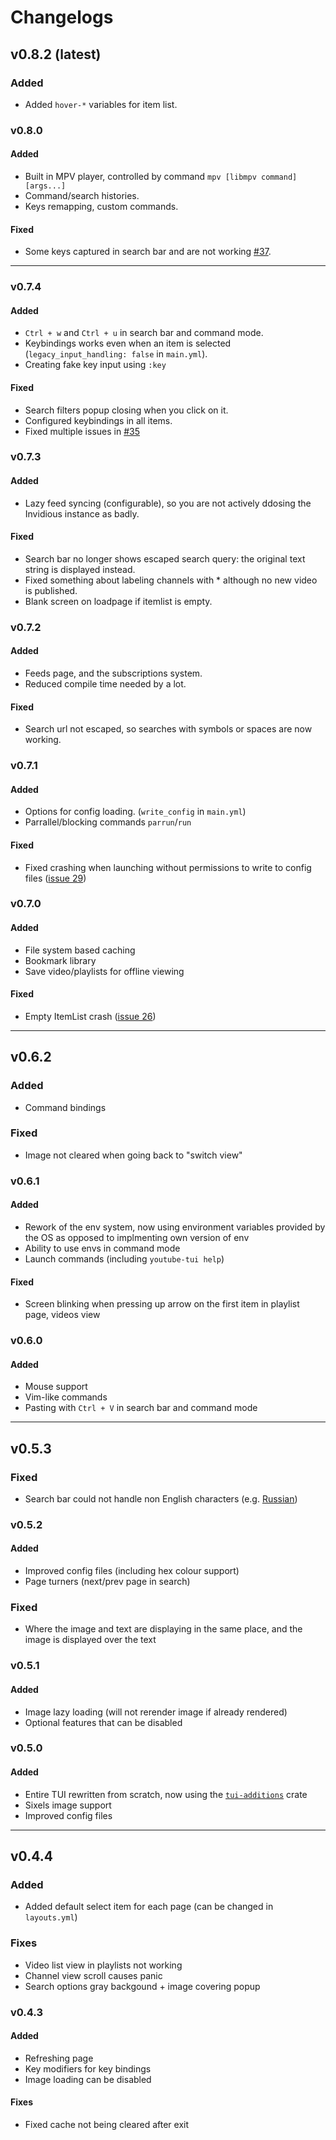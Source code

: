 # Changelogs

## v0.8.2 (latest)

### Added

- Added `hover-*` variables for item list.

### v0.8.0

#### Added

- Built in MPV player, controlled by command `mpv [libmpv command] [args...]`
- Command/search histories.
- Keys remapping, custom commands.

#### Fixed

- Some keys captured in search bar and are not working [#37](https://github.com/Siriusmart/youtube-tui/issues/37).

---

### v0.7.4

#### Added

- `Ctrl + w` and `Ctrl + u` in search bar and command mode.
- Keybindings works even when an item is selected (`legacy_input_handling: false` in `main.yml`).
- Creating fake key input using `:key`

#### Fixed

- Search filters popup closing when you click on it.
- Configured keybindings in all items.
- Fixed multiple issues in [#35](https://github.com/Siriusmart/youtube-tui/issues/35)

### v0.7.3
 
#### Added
 
- Lazy feed syncing (configurable), so you are not actively ddosing the Invidious instance as badly.
 
#### Fixed
 
- Search bar no longer shows escaped search query: the original text string is displayed instead.
- Fixed something about labeling channels with * although no new video is published.
- Blank screen on loadpage if itemlist is empty.

### v0.7.2

#### Added

- Feeds page, and the subscriptions system.
- Reduced compile time needed by a lot.

#### Fixed

- Search url not escaped, so searches with symbols or spaces are now working.

### v0.7.1

#### Added

- Options for config loading. (`write_config` in `main.yml`)
- Parrallel/blocking commands `parrun`/`run`

#### Fixed

- Fixed crashing when launching without permissions to write to config files (<a href="https://github.com/Siriusmart/youtube-tui/issues/29" target=_blank>issue 29</a>)

### v0.7.0

#### Added

- File system based caching
- Bookmark library
- Save video/playlists for offline viewing

#### Fixed

- Empty ItemList crash (<a href="https://github.com/Siriusmart/youtube-tui/issues/26" target=_blank>issue 26</a>)

---

## v0.6.2

### Added

- Command bindings

### Fixed

- Image not cleared when going back to "switch view"

### v0.6.1

#### Added

- Rework of the env system, now using environment variables provided by the OS as opposed to implmenting own version of env
- Ability to use envs in command mode
- Launch commands (including `youtube-tui help`)

#### Fixed

- Screen blinking when pressing up arrow on the first item in playlist page, videos view

### v0.6.0

#### Added

- Mouse support
- Vim-like commands
- Pasting with `Ctrl + V` in search bar and command mode

---

## v0.5.3

### Fixed

- Search bar could not handle non English characters (e.g. <a href="https://github.com/Siriusmart/youtube-tui/issues/14" target=_blank>Russian</a>)

### v0.5.2

#### Added

- Improved config files (including hex colour support)
- Page turners (next/prev page in search)

### Fixed

- Where the image and text are displaying in the same place, and the image is displayed over the text

### v0.5.1

#### Added

- Image lazy loading (will not rerender image if already rendered)
- Optional features that can be disabled

### v0.5.0

#### Added

- Entire TUI rewritten from scratch, now using the <a href="https://crates.io/crates/tui-additions" target=_blank>`tui-additions`</a> crate
- Sixels image support
- Improved config files

---

## v0.4.4

### Added

- Added default select item for each page (can be changed in `layouts.yml`)

### Fixes

- Video list view in playlists not working
- Channel view scroll causes panic
- Search options gray backgound + image covering popup

### v0.4.3

#### Added

- Refreshing page
- Key modifiers for key bindings
- Image loading can be disabled

#### Fixes

- Fixed cache not being cleared after exit
